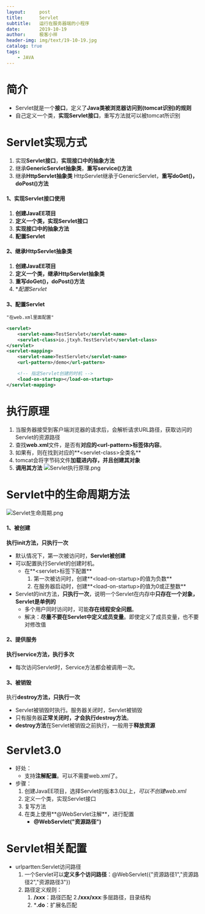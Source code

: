```yaml
---
layout:     post                   
title:      Servlet
subtitle:   运行在服务器端的小程序               
date:       2019-10-19               
author:     极客小祥                      
header-img: img/text/19-10-19.jpg   
catalog: true              
tags:                                
    - JAVA
---
```


# 简介
* Servlet就是一个**接口**，定义了**Java类被浏览器访问到\(tomcat识别\)的规则**
* 自己定义一个类，**实现Servlet接口**，重写方法就可以被tomcat所识别

# Servlet实现方式
1. 实现**Servlet接口**，**实现接口中的抽象方法**
2. 继承**GenericServlet抽象类**，**重写service()方法**
3. 继承**HttpServlet抽象类** HttpServlet继承于GenericServlet，**重写doGet()，doPost()方法**

#### 1、实现Servlet接口使用
1. **创建JavaEE项目**
2. **定义一个类，实现Servlet接口**
3. **实现接口中的抽象方法**
4. **配置Servlet**

#### 2、继承HttpServlet抽象类
1. **创建JavaEE项目**
2. **定义一个类，继承HttpServlet抽象类**
3. **重写doGet()，doPost()方法**
4. **配置Servlet*

#### 3、配置Servlet

```xml
"在web.xml里面配置"

<servlet>
    <servlet-name>TestServlet</servlet-name>
    <servlet-class>io.jtxyh.TestServlet</servlet-class>
</servlet>
<servlet-mapping>
    <servlet-name>TestServlet</servlet-name>
    <url-pattern>/demo</url-pattern>

    <!-- 指定Servlet创建的时机 -->
    <load-on-startup></load-on-startup>
</servlet-mapping>
```

# 执行原理
1. 当服务器接受到客户端浏览器的请求后，会解析请求URL路径，获取访问的Servlet的资源路径
2. 查找**web.xml**文件，是否有**对应的\<url-pattern\>标签体内容**。
3. 如果有，则在找到对应的**\<servlet-class\>全类名**
4. tomcat会将字节码文件**加载进内存，并且创建其对象**
5. **调用其方法**
![Servlet执行原理.png](https://i.loli.net/2019/10/19/eWIQG8xFut512Z3.png)

# Servlet中的生命周期方法

![Servlet生命周期.png](https://i.loli.net/2019/10/19/GSw82L4cqHv3Fem.png)

#### 1、被创建
**执行init方法，只执行一次**
* 默认情况下，第一次被访问时，**Servlet被创建**
* 可以配置执行Servlet的创建时机。
    * 在**\<servlet\>标签下配置**
        1. 第一次被访问时，创建**\<load-on-startup\>的值为负数**
        2. 在服务器启动时，创建**\<load-on-startup\>的值为0或正整数**
* Servlet的init方法，**只执行一次**，说明一个Servlet在内存中**只存在一个对象，Servlet是单例的**
    * 多个用户同时访问时，可能**存在线程安全问题**。
    * 解决：**尽量不要在Servlet中定义成员变量**。即使定义了成员变量，也不要对修改值

#### 2、提供服务
**执行service方法，执行多次**
* 每次访问Servlet时，Service方法都会被调用一次。

#### 3、被销毁
执行**destroy方法，只执行一次**
* Servlet被销毁时执行。服务器关闭时，Servlet被销毁
* 只有服务器**正常关闭时，才会执行destroy方法**。
* **destroy方法**在Servlet被销毁之前执行，一般用于**释放资源**

# Servlet3.0
* 好处：
    * 支持**注解配置**。可以不需要web.xml了。
* 步骤：
    1. 创建JavaEE项目，选择Servlet的版本3.0以上，*可以不创建web.xml*
    2. 定义一个类，实现Servlet接口
    3. 复写方法
    4. 在类上使用**@WebServlet注解**，进行配置
        * **@WebServlet\("资源路径"\)**

# Servlet相关配置
* urlpartten:Servlet访问路径
    1. 一个Servlet可以**定义多个访问路径**：@WebServlet\(\{"资源路径1","资源路径2","资源路径3"\}\)
    2. 路径定义规则：
	    1. **/xxx**：路径匹配
	    2.**/xxx/xxx**:多层路径，目录结构
	    3. ***.do**：扩展名匹配